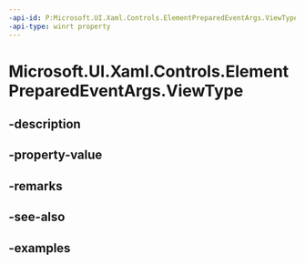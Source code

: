 ```yaml
---
-api-id: P:Microsoft.UI.Xaml.Controls.ElementPreparedEventArgs.ViewType
-api-type: winrt property
---
```


<!-- Property syntax.
public string ViewType { get; }
-->

# Microsoft.UI.Xaml.Controls.ElementPreparedEventArgs.ViewType

## -description

## -property-value

## -remarks

## -see-also

## -examples


